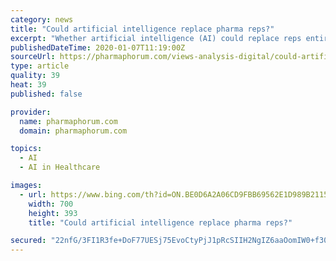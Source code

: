 ```yaml
---
category: news
title: "Could artificial intelligence replace pharma reps?"
excerpt: "Whether artificial intelligence (AI) could replace reps entirely was the subject of a ... Jan van den Burg. There are growing expectations among healthcare professionals to interact with reps through online channels and mobile devices, according to the discussion. According to Veeva, 85% of doctors want access to reps through “virtual ..."
publishedDateTime: 2020-01-07T11:19:00Z
sourceUrl: https://pharmaphorum.com/views-analysis-digital/could-artificial-intelligence-replace-pharma-reps/
type: article
quality: 39
heat: 39
published: false

provider:
  name: pharmaphorum.com
  domain: pharmaphorum.com

topics:
  - AI
  - AI in Healthcare

images:
  - url: https://www.bing.com/th?id=ON.BE0D6A2A06CD9FBB69562E1D989B2115
    width: 700
    height: 393
    title: "Could artificial intelligence replace pharma reps?"

secured: "22nfG/3FI1R3fe+DoF77UESj75EvoCtyPjJ1pRcSIIH2NgIZ6aaOomIW0+f30euS/+wItlv6cID8bL47D0ZfaFwBzClZwhl8kJa+9qhHNpLzgO1Z88gqfdfrD37wtTPhMrGOCr5hGDwtl4wjbvCcX2SDBpU/86ZdNNA++ROmlfeOYQ78zgZSMxXXq4CPtiv4RQFQmplYvlW6fvzaHGk2w8eho0xDBmSndX+5xuKbhNVSbgFNN+Ddkb9FQaU4gKBJW4I/SZ4KsJBUKN3rokNzNA==;9zfpbas0pNRZtaOZW6CJIA=="
---
```


